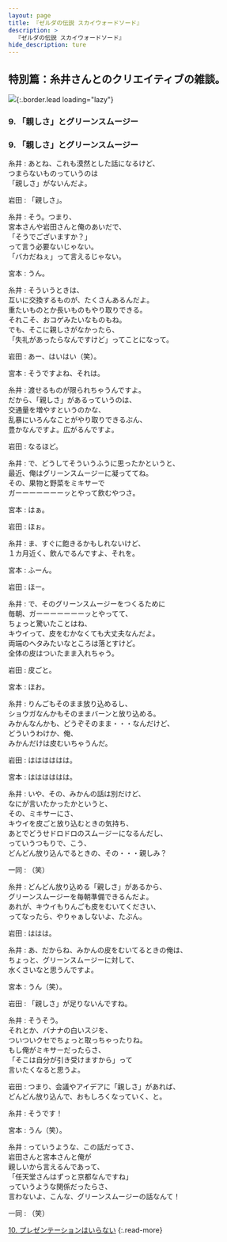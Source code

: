 ```yaml
---
layout: page
title: 『ゼルダの伝説 スカイウォードソード』
description: >
  『ゼルダの伝説 スカイウォードソード』
hide_description: ture
---
```


## 特別篇：糸井さんとのクリエイティブの雑談。

![](/interviews/jp/wii/souj/sp/img/mainvisual9.jpg){:.border.lead loading="lazy"}

### 9. 「親しさ」とグリーンスムージー

<DIV CLASS="pagebox-r">

### 9. 「親しさ」とグリーンスムージー

糸井
: あとね、これも漠然とした話になるけど、<br>つまらないものっていうのは<br>「親しさ」がないんだよ。

岩田
: 「親しさ」。

糸井
: そう。つまり、<br>宮本さんや岩田さんと俺のあいだで、<br>「そうでございますか？」<br>って言う必要ないじゃない。<br>「バカだねぇ」って言えるじゃない。

宮本
: うん。

糸井
: そういうときは、<br>互いに交換するものが、たくさんあるんだよ。<br>重たいものとか長いものもやり取りできる。<br>それこそ、おコゲみたいなものもね。<br>でも、そこに親しさがなかったら、<br>「失礼があったらなんですけど」ってことになって。

岩田
: あー、はいはい（笑）。

宮本
: そうですよね、それは。

糸井
: 渡せるものが限られちゃうんですよ。<br>だから、「親しさ」があるっていうのは、<br>交通量を増やすというのかな、<br>乱暴にいろんなことがやり取りできるぶん、<br>豊かなんですよ。広がるんですよ。

岩田
: なるほど。

糸井
: で、どうしてそういうふうに思ったかというと、<br>最近、俺はグリーンスムージーに凝っててね。<br>その、果物と野菜をミキサーで<br>ガーーーーーーーッとやって飲むやつさ。

宮本
: はぁ。

岩田
: ほぉ。

糸井
: ま、すぐに飽きるかもしれないけど、<br>１カ月近く、飲んでるんですよ、それを。

宮本
: ふーん。

岩田
: ほー。

糸井
: で、そのグリーンスムージーをつくるために<br>毎朝、ガーーーーーーーッとやってて、<br>ちょっと驚いたことはね、<br>キウイって、皮をむかなくても大丈夫なんだよ。<br>両端のヘタみたいなところは落とすけど。<br>全体の皮はついたまま入れちゃう。

岩田
: 皮ごと。

宮本
: ほお。

糸井
: りんごもそのまま放り込めるし、<br>ショウガなんかもそのままバーンと放り込める。<br>みかんなんかも、どうぞそのまま・・・なんだけど、<br>どういうわけか、俺、<br>みかんだけは皮むいちゃうんだ。

岩田
: はははははは。

宮本
: はははははは。

糸井
: いや、その、みかんの話は別だけど、<br>なにが言いたかったかというと、<br>その、ミキサーにさ、<br>キウイを皮ごと放り込むときの気持ち、<br>あとでどうせドロドロのスムージーになるんだし、<br>っていうつもりで、こう、<br>どんどん放り込んでるときの、その・・・親しみ？

一同
: （笑）

糸井
: どんどん放り込める「親しさ」があるから、<br>グリーンスムージーを毎朝準備できるんだよ。<br>あれが、キウイもりんごも皮をむいてください、<br>ってなったら、やりゃぁしないよ、たぶん。

岩田
: ははは。

糸井
: あ、だからね、みかんの皮をむいてるときの俺は、<br>ちょっと、グリーンスムージーに対して、<br>水くさいなと思うんですよ。

宮本
: うん（笑）。

岩田
: 「親しさ」が足りないんですね。

糸井
: そうそう。<br>それとか、バナナの白いスジを、<br>ついついクセでちょっと取っちゃったりね。<br>もし俺がミキサーだったらさ、<br>「そこは自分が引き受けますから」って<br>言いたくなると思うよ。

岩田
: つまり、会議やアイデアに「親しさ」があれば、<br>どんどん放り込んで、おもしろくなっていく、と。

糸井
: そうです！

宮本
: うん（笑）。

糸井
: っていうような、この話だってさ、<br>岩田さんと宮本さんと俺が<br>親しいから言えるんであって、<br>「任天堂さんはずっと京都なんですね」<br>っていうような関係だったらさ、<br>言わないよ、こんな、グリーンスムージーの話なんて！

一同
: （笑）

[10. プレゼンテーションはいらない](10.md)
{:.read-more}

